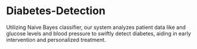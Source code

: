 # Diabetes-Detection
Utilizing Naive Bayes classifier, our system analyzes patient data like and glucose levels and blood pressure to swiftly detect diabetes, aiding in early intervention and personalized treatment.
